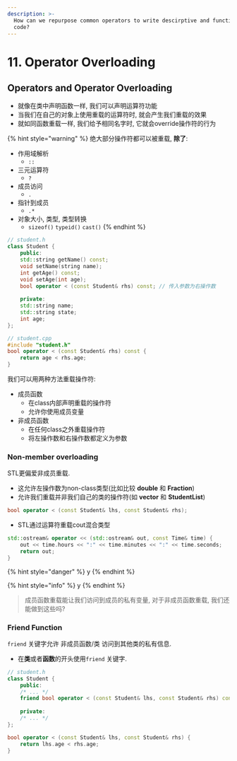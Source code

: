 ```yaml
---
description: >-
  How can we repurpose common operators to write descirptive and functional
  code?
---
```


# 11. Operator Overloading

## Operators and Operator Overloading

* 就像在类中声明函数一样, 我们可以声明运算符功能
* 当我们在自己的对象上使用重载的运算符时, 就会产生我们重载的效果
* 就如同函数重载一样, 我们给予相同名字时, 它就会override操作符的行为

{% hint style="warning" %}
绝大部分操作符都可以被重载, **除了**:

* 作用域解析
  * `::`
* 三元运算符
  * `?`
* 成员访问
  * `.`
* 指针到成员
  * `.*`
* 对象大小, 类型, 类型转换
  * `sizeof()` `typeid()` `cast()`&#x20;
{% endhint %}



```cpp
// student.h
class Student {
    public:
    std::string getName() const;
    void setName(string name);
    int getAge() const;
    void setAge(int age);
    bool operator < (const Student& rhs) const; // 传入参数为右操作数
    
    private:
    std::string name;
    std::string state;
    int age;
};
```

```cpp
// student.cpp
#include "student.h"
bool operator < (const Student& rhs) const {
    return age < rhs.age;
}
```



我们可以用两种方法重载操作符:

* 成员函数
  * 在class内部声明重载的操作符
  * 允许你使用成员变量
* 非成员函数
  * 在任何class之外重载操作符
  * 将左操作数和右操作数都定义为参数



### Non-member overloading

STL更偏爱非成员重载.

* 这允许左操作数为non-class类型(比如比较 **double** 和 **Fraction**)
* 允许我们重载并非我们自己的类的操作符(如 **vector** 和 **StudentList**)

```cpp
bool operator < (const Student& lhs, const Student& rhs);
```

* STL通过运算符重载cout混合类型

```cpp
std::ostream& operator << (std::ostream& out, const Time& time) {
    out << time.hours << ":" << time.minutes << ":" << time.seconds;
    return out;
}
```

{% hint style="danger" %}
y
{% endhint %}

{% hint style="info" %}
y
{% endhint %}





> 成员函数重载能让我们访问到成员的私有变量, 对于非成员函数重载, 我们还能做到这些吗?



### Friend Function

`friend` 关键字允许 非成员函数/类 访问到其他类的私有信息.

* 在**类**或者**函数**的开头使用`friend` 关键字.

```cpp
// student.h
class Student {
    public:
    /* ... */
    friend bool operator < (const Student& lhs, const Student& rhs) const;
    
    private:
    /* ... */
};

bool operator < (const Student& lhs, const Student& rhs) {
    return lhs.age < rhs.age;
}
```

